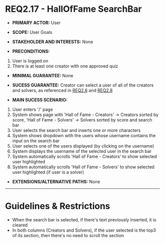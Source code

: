 # REQ2.17 - HallOfFame SearchBar

- **PRIMARY ACTOR:** User

- **SCOPE:** User Goals

- **STAKEHOLDER AND INTERESTS:** None

- **PRECONDITIONS:**
1. User is logged on
2. There is at least one creator with one approved quiz

- **MINIMAL GUARANTEE:** None

- **SUCESS GUARANTEE:** Creator can select a user of all of the creators and solvers, as referenced in [REQ2.6](./REQ2.6_show_all_Creators.md) and [REQ2.8](./REQ2.8_ShowAllSolvers.md)

- **MAIN SUCESS SCENARIO:** 
1. User enters '/' page
2. System shows page with 'Hall of Fame - Creators' -> Creators sorted by score, 'Hall of Fame - Solvers' -> Solvers sorted by score and search bar
3. User selects the search bar and inserts one or more characters
4. System shows dropdown with the users whose username contains the input on the search bar
5. User selects one of the users displayed (by clicking on the username)
6. System displays the username of the selected user in the search bar
7. System automatically scrolls 'Hall of Fame - Creators' to show selected user highlighted
8. System automatically scrolls 'Hall of Fame - Solvers' to show selected user highlighted (if user is a solver)

- **EXTENSIONS/ALTERNATIVE PATHS:** None

---

# Guidelines & Restrictions

- When the search bar is selected, if there's text previously inserted, it is cleared
- In both columns (Creators and Solvers), if the user selected is the top3 of its section, then there's no need to scroll the section

